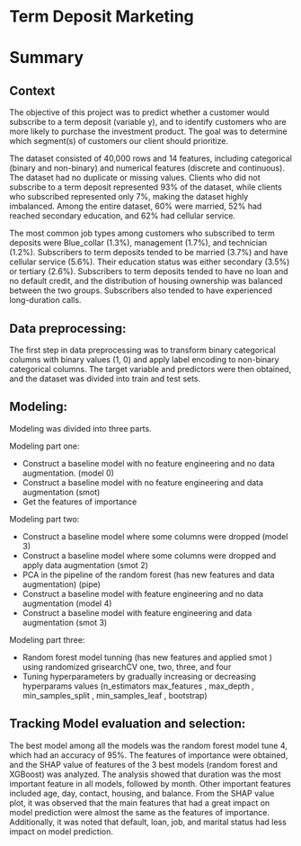 # Term Deposit Marketing

# Summary

## Context 

The objective of this project was to predict whether a customer would subscribe to a term deposit (variable y), and to identify customers who are more likely to purchase the investment product. The goal was to determine which segment(s) of customers our client should prioritize.

The dataset consisted of 40,000 rows and 14 features, including categorical (binary and non-binary) and numerical features (discrete and continuous). The dataset had no duplicate or missing values. Clients who did not subscribe to a term deposit represented 93% of the dataset, while clients who subscribed represented only 7%, making the dataset highly imbalanced. Among the entire dataset, 60% were married, 52% had reached secondary education, and 62% had cellular service.

The most common job types among customers who subscribed to term deposits were Blue_collar (1.3%), management (1.7%), and technician (1.2%). Subscribers to term deposits tended to be married (3.7%) and have cellular service (5.6%). Their education status was either secondary (3.5%) or tertiary (2.6%). Subscribers to term deposits tended to have no loan and no default credit, and the distribution of housing ownership was balanced between the two groups. Subscribers also tended to have experienced long-duration calls.

## Data preprocessing:

The first step in data preprocessing was to transform binary categorical columns with binary values (1, 0) and apply label encoding to non-binary categorical columns. The target variable and predictors were then obtained, and the dataset was divided into train and test sets.

## Modeling:

Modeling was divided into three parts. 

Modeling part one:

- Construct a baseline model with no feature engineering and no data augmentation. (model 0)
- Construct a baseline model with no feature engineering and data augmentation (smot)
- Get the features of importance

Modeling part two:

- Construct a baseline model where some columns were dropped (model 3)
- Construct a baseline model where some columns were dropped and apply data augmentation (smot 2)
- PCA in the pipeline of the random forest (has new features and data augmentation) (pipe)
- Construct a baseline model with feature engineering and no data augmentation (model 4)
- Construct a baseline model with feature engineering and data augmentation (smot 3)

Modeling part three:

- Random forest model tunning (has new features and applied smot ) using randomized grisearchCV one, two, three, and four
- Tuning hyperparameters by gradually increasing or decreasing hyperparams values (n_estimators max_features , max_depth , min_samples_split , min_samples_leaf , bootstrap) 

## Tracking Model evaluation and selection:

The best model among all the models was the random forest model tune 4, which had an accuracy of 95%. The features of importance were obtained, and the SHAP value of features of the 3 best models (random forest and XGBoost) was analyzed. The analysis showed that duration was the most important feature in all models, followed by month. Other important features included age, day, contact, housing, and balance. From the SHAP value plot, it was observed that the main features that had a great impact on model prediction were almost the same as the features of importance. Additionally, it was noted that default, loan, job, and marital status had less impact on model prediction.
